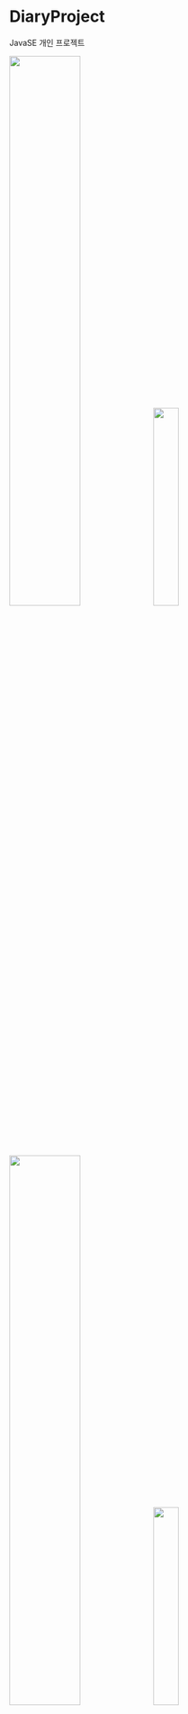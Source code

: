 # DiaryProject
JavaSE 개인 프로젝트

<img width="50%" src="https://postfiles.pstatic.net/MjAxOTA1MDZfMjYy/MDAxNTU3MTIzMzk0MTU3.NTGRgy8OjplU3nwd3a9wMESRPFv2C7Yuxz40b1_2VFIg.r7re-avRtQUqZA3g2wEk9puzHu8KpXajcbYxsLbKRA4g.PNG.kwjing93/image.png?type=w966">

<img width="30%" src="https://postfiles.pstatic.net/MjAxOTA1MDZfMjUw/MDAxNTU3MTIzNjIzNDc5.rK4vRU_S-elkDtTig5JteXK-wh0sX-RHpmB7dH3mcUgg.rgVYK7eFbxPrQCTzi5-rw3jVjXnOecSTFCcAlAzYYpsg.PNG.kwjing93/image.png?type=w966">

<img width="50%" src="https://postfiles.pstatic.net/MjAxOTA1MDZfMTkg/MDAxNTU3MTIzNjM2OTky.HnBMYO8JxllZ31csEymZidQmIyZMEmDwy6yCEDXVTdQg.ivXprAQeap_uLx-e3twNcVtK8F-7PFqm2Sqz_ywkwMYg.PNG.kwjing93/image.png?type=w966">

<img width="30%" src="https://postfiles.pstatic.net/MjAxOTA1MDZfODYg/MDAxNTU3MTIzNjc0Nzg5.Ney5SWitFsJOHk7y6lAlzWmtETbaYPWxP5-YfXrGzgIg._ywajh7vuwJFnZtjDi-dOnppbkJPTfY-PNTGVbqN7wog.PNG.kwjing93/image.png?type=w966">
